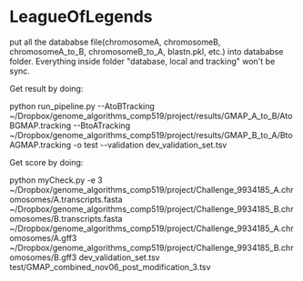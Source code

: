 # LeagueOfLegends

put all the datababse file(chromosomeA, chromosomeB, chromosomeA_to_B, chromosomeB_to_A, blastn.pkl, etc.) into datababse folder.
Everything inside folder "database, local and tracking" won't be sync.

Get result by doing:

python run_pipeline.py --AtoBTracking ~/Dropbox/genome_algorithms_comp519/project/results/GMAP_A_to_B/AtoBGMAP.tracking --BtoATracking ~/Dropbox/genome_algorithms_comp519/project/results/GMAP_B_to_A/BtoAGMAP.tracking -o test --validation dev_validation_set.tsv

Get score by doing:

python myCheck.py -e 3 ~/Dropbox/genome_algorithms_comp519/project/Challenge_9934185_A.chromosomes/A.transcripts.fasta ~/Dropbox/genome_algorithms_comp519/project/Challenge_9934185_B.chromosomes/B.transcripts.fasta ~/Dropbox/genome_algorithms_comp519/project/Challenge_9934185_A.chromosomes/A.gff3 ~/Dropbox/genome_algorithms_comp519/project/Challenge_9934185_B.chromosomes/B.gff3 dev_validation_set.tsv test/GMAP_combined_nov06_post_modification_3.tsv


